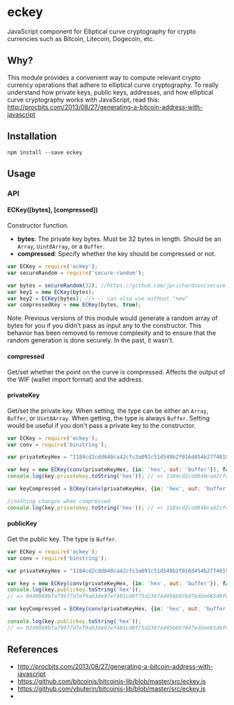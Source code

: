 eckey
=====

JavaScript component for Elliptical curve cryptography for crypto currencies such as Bitcoin, Litecoin, Dogecoin, etc.


Why?
----

This module provides a convenient way to compute relevant crypto currency operations that adhere to elliptical curve cryptography. To
really understand how private keys, public keys, addresses, and how elliptical curve cryptography works with JavaScript, read this: http://procbits.com/2013/08/27/generating-a-bitcoin-address-with-javascript


Installation
------------

    npm install --save eckey


Usage
-----

### API

#### ECKey([bytes], [compressed])

Constructor function.

- **bytes**: The private key bytes. Must be 32 bytes in length. Should be an `Array`, `Uint8Array`, or a `Buffer`.
- **compressed**: Specify whether the key should be compressed or not.

```js
var ECKey = require('eckey');
var secureRandom = require('secure-random'); 

var bytes = secureRandom(32); //https://github.com/jprichardson/secure-random
var key1 = new ECKey(bytes);
var key2 = ECKey(bytes); //<--- can also use without "new"
var compressedKey = new ECKey(bytes, true);
```

Note: Previous versions of this module would generate a random array of bytes for you if you didn't pass as input any to the constructor. This behavior has been removed to remove complexity and to ensure that the random generation is done securely. In the past, it wasn't.


#### compressed

Get/set whether the point on the curve is compressed. Affects the output of the WIF (wallet import format) and the address.


#### privateKey

Get/set the private key. When setting, the type can be either an `Array`, `Buffer`, or `Uint8Array`. When getting, the type is always `Buffer`. Setting would be useful if you don't pass a private key to the constructor.

```js
var ECKey = require('eckey');
var conv = require('binstring');

var privateKeyHex = "1184cd2cdd640ca42cfc3a091c51d549b2f016d454b2774019c2b2d2e08529fd";

var key = new ECKey(conv(privateKeyHex, {in: 'hex', out: 'buffer'}), false);
console.log(key.privatekey.toString('hex')); // => 1184cd2cdd640ca42cfc3a091c51d549b2f016d454b2774019c2b2d2e08529fd

var keyCompressed = ECKey(conv(privateKeyHex, {in: 'hex', out: 'buffer'}), true);

//nothing changes when compressed
console.log(key.privatekey.toString('hex')); // => 1184cd2cdd640ca42cfc3a091c51d549b2f016d454b2774019c2b2d2e08529fd
```

#### publicKey

Get the public key. The type is `Buffer`.

```js
var ECKey = require('eckey');
var conv = require('binstring');

var privateKeyHex = "1184cd2cdd640ca42cfc3a091c51d549b2f016d454b2774019c2b2d2e08529fd";

var key = new ECKey(conv(privateKeyHex, {in: 'hex', out: 'buffer'}), false);
console.log(key.publickey.toString('hex')); 
// => 04d0988bfa799f7d7ef9ab3de97ef481cd0f75d2367ad456607647edde665d6f6fbdd594388756a7beaf73b4822bc22d36e9bda7db82df2b8b623673eefc0b7495

var keyCompressed = ECKey(conv(privateKeyHex, {in: 'hex', out: 'buffer'}), true);

console.log(key.publickey.toString('hex')); 
// => 03d0988bfa799f7d7ef9ab3de97ef481cd0f75d2367ad456607647edde665d6f6f
```







References
----------
- http://procbits.com/2013/08/27/generating-a-bitcoin-address-with-javascript
- https://github.com/bitcoinjs/bitcoinjs-lib/blob/master/src/eckey.js
- https://github.com/vbuterin/bitcoinjs-lib/blob/master/src/eckey.js
- 





